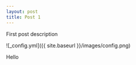 ```yaml
---
layout: post
title: Post 1
---
```


First post description

![_config.yml]({{ site.baseurl }}/images/config.png)

Hello